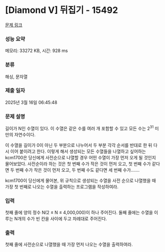 # [Diamond V] 뒤집기 - 15492 

[문제 링크](https://www.acmicpc.net/problem/15492) 

### 성능 요약

메모리: 33272 KB, 시간: 928 ms

### 분류

해싱, 문자열

### 제출 일자

2025년 3월 16일 06:45:48

### 문제 설명

<p>길이가 N인 수열이 있다. 이 수열은 같은 수를 여러 개 포함할 수 있고 모든 수는 2<sup>31</sup> 미만의 자연수이다.</p>

<p>이 수열을 길이가 0이 아닌 두 부분으로 나누어서 두 부분 각각 순서를 반대로 한 뒤 다시 이어 붙이려고 한다. 이렇게 해서 생성되는 모든 수열들을 나열하고 싶어하는 kcm1700은 당신에게 사전순으로 나열할 경우 어떤 수열이 가장 먼저 오게 될 것인지 물어보았다. 사전순이라 하는 것은 첫 번째 수가 작은 것이 먼저 오고, 첫 번째 수가 같다면 두 번째 수가 작은 것이 먼저 오고, 두 번째 수도 같다면 세 번째 수가…….</p>

<p>kcm1700이 당신에게 물어본, 위 규칙으로 생성되는 수열을 사전 순으로 나열했을 때 가장 첫 번째로 나오는 수열을 출력하는 프로그램을 작성하여라.</p>

### 입력 

 <p>첫째 줄에 양의 정수 N(2 ≤ N ≤ 4,000,000)이 하나 주어진다. 둘째 줄에는 수열을 이루는 N개의 수가 빈 칸을 사이에 두고 차례대로 주어진다.</p>

### 출력 

 <p>첫째 줄에 사전순으로 나열했을 때 가장 먼저 나오는 수열을 출력하여라.</p>

